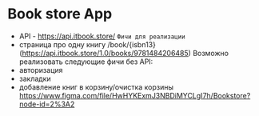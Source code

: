 # Book store App

- API -  https://api.itbook.store/
```Фичи для реализации```
- страница про одну книгу /book/{isbn13} (https://api.itbook.store/1.0/books/9781484206485)
Возможно реализовать следующие фичи без API:
- авторизация
- закладки
- добавление книг в корзину/очистка корзины https://www.figma.com/file/HwHYKExmJ3NBDiMYCLgI7h/Bookstore?node-id=2%3A2
